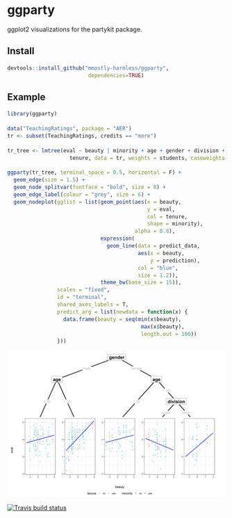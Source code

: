 ggparty
================

ggplot2 visualizations for the partykit package.

Install
-------

``` r
devtools::install_github("mmostly-harmless/ggparty", 
                          dependencies=TRUE)
```

Example
-------

``` r
library(ggparty)

data("TeachingRatings", package = "AER")
tr <- subset(TeachingRatings, credits == "more")

tr_tree <- lmtree(eval ~ beauty | minority + age + gender + division + native +
                    tenure, data = tr, weights = students, caseweights = FALSE)

ggparty(tr_tree, terminal_space = 0.5, horizontal = F) +
  geom_edge(size = 1.5) +
  geom_node_splitvar(fontface = "bold", size = 8) +
  geom_edge_label(colour = "grey", size = 6) +
  geom_nodeplot(gglist = list(geom_point(aes(x = beauty,
                                             y = eval,
                                             col = tenure,
                                             shape = minority),
                                         alpha = 0.8),
                              expression(
                                geom_line(data = predict_data,
                                          aes(x = beauty,
                                              y = prediction),
                                          col = "blue",
                                          size = 1.2)),
                              theme_bw(base_size = 15)),
                scales = "fixed",
                id = "terminal",
                shared_axes_labels = T,
                predict_arg = list(newdata = function(x) {
                  data.frame(beauty = seq(min(x$beauty),
                                           max(x$beauty),
                                           length.out = 100))
                }))
```

![](README_files/figure-markdown_github/unnamed-chunk-2-1.png)

[![Travis build status](https://travis-ci.org/mmostly-harmless/ggparty.svg?branch=master)](https://travis-ci.org/mmostly-harmless/ggparty)
